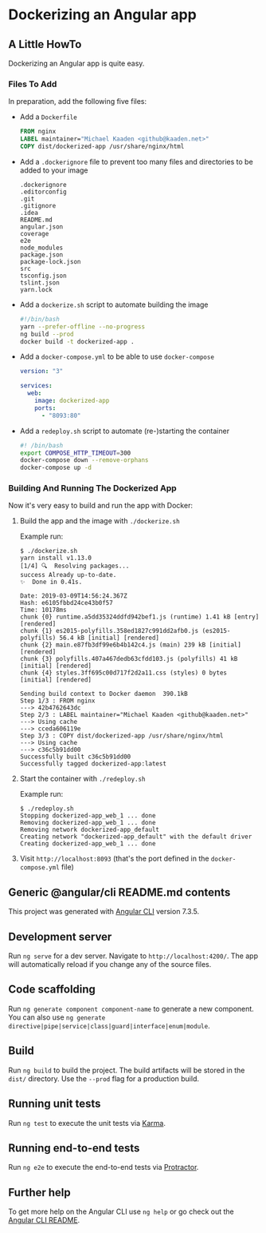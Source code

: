 # Dockerizing an Angular app

## A Little HowTo

Dockerizing an Angular app is quite easy.

### Files To Add

In preparation, add the following five files:

- Add a `Dockerfile`

  ```dockerfile
  FROM nginx
  LABEL maintainer="Michael Kaaden <github@kaaden.net>"
  COPY dist/dockerized-app /usr/share/nginx/html
  ```

- Add a `.dockerignore` file to prevent too many files and directories to be added
  to your image

  ```
  .dockerignore
  .editorconfig
  .git
  .gitignore
  .idea
  README.md
  angular.json
  coverage
  e2e
  node_modules
  package.json
  package-lock.json
  src
  tsconfig.json
  tslint.json
  yarn.lock
  ```

- Add a `dockerize.sh` script to automate building the image

  ```bash
  #!/bin/bash
  yarn --prefer-offline --no-progress
  ng build --prod
  docker build -t dockerized-app .
  ```

- Add a `docker-compose.yml` to be able to use `docker-compose`

  ```yaml
  version: "3"

  services:
    web:
      image: dockerized-app
      ports:
        - "8093:80"
  ```

- Add a `redeploy.sh` script to automate (re-)starting the container

  ```bash
  #! /bin/bash
  export COMPOSE_HTTP_TIMEOUT=300
  docker-compose down --remove-orphans
  docker-compose up -d
  ```

### Building And Running The Dockerized App

Now it's very easy to build and run the app with Docker:

1. Build the app and the image with `./dockerize.sh`

   Example run:

   ```
   $ ./dockerize.sh
   yarn install v1.13.0
   [1/4] 🔍  Resolving packages...
   success Already up-to-date.
   ✨  Done in 0.41s.

   Date: 2019-03-09T14:56:24.367Z
   Hash: e6105fbbd24ce43b0f57
   Time: 10178ms
   chunk {0} runtime.a5dd35324ddfd942bef1.js (runtime) 1.41 kB [entry] [rendered]
   chunk {1} es2015-polyfills.358ed1827c991dd2afb0.js (es2015-polyfills) 56.4 kB [initial] [rendered]
   chunk {2} main.e87fb3df99e6b4b142c4.js (main) 239 kB [initial] [rendered]
   chunk {3} polyfills.407a467dedb63cfdd103.js (polyfills) 41 kB [initial] [rendered]
   chunk {4} styles.3ff695c00d717f2d2a11.css (styles) 0 bytes [initial] [rendered]

   Sending build context to Docker daemon  390.1kB
   Step 1/3 : FROM nginx
   ---> 42b4762643dc
   Step 2/3 : LABEL maintainer="Michael Kaaden <github@kaaden.net>"
   ---> Using cache
   ---> cceda606119e
   Step 3/3 : COPY dist/dockerized-app /usr/share/nginx/html
   ---> Using cache
   ---> c36c5b91dd00
   Successfully built c36c5b91dd00
   Successfully tagged dockerized-app:latest
   ```

2. Start the container with `./redeploy.sh`

   Example run:

   ```
   $ ./redeploy.sh
   Stopping dockerized-app_web_1 ... done
   Removing dockerized-app_web_1 ... done
   Removing network dockerized-app_default
   Creating network "dockerized-app_default" with the default driver
   Creating dockerized-app_web_1 ... done
   ```

3. Visit `http://localhost:8093` (that's the port defined in the `docker-compose.yml` file)

## Generic @angular/cli README.md contents

This project was generated with [Angular CLI](https://github.com/angular/angular-cli) version 7.3.5.

## Development server

Run `ng serve` for a dev server. Navigate to `http://localhost:4200/`. The app will automatically reload if you change any of the source files.

## Code scaffolding

Run `ng generate component component-name` to generate a new component. You can also use `ng generate directive|pipe|service|class|guard|interface|enum|module`.

## Build

Run `ng build` to build the project. The build artifacts will be stored in the `dist/` directory. Use the `--prod` flag for a production build.

## Running unit tests

Run `ng test` to execute the unit tests via [Karma](https://karma-runner.github.io).

## Running end-to-end tests

Run `ng e2e` to execute the end-to-end tests via [Protractor](http://www.protractortest.org/).

## Further help

To get more help on the Angular CLI use `ng help` or go check out the [Angular CLI README](https://github.com/angular/angular-cli/blob/master/README.md).
